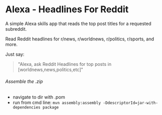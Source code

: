 # Alexa - Headlines For Reddit
A simple Alexa skills app that reads the top post titles for a requested subreddit.

Read Reddit headlines for r/news, r/worldnews, r/politics, r/sports, and more.

Just say: 
> "Alexa, ask Reddit Headlines for top posts in [worldnews,news,politics,etc]"

###### Assemble the .zip
- navigate to dir with .pom
- run from cmd line: ```mvn assembly:assembly -DdescriptorId=jar-with-dependencies package```
